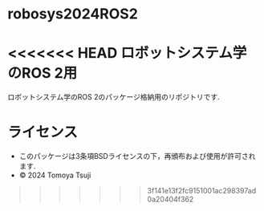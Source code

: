 # robosys2024ROS2
<<<<<<< HEAD
ロボットシステム学のROS 2用
=======
ロボットシステム学のROS 2のパッケージ格納用のリポジトリです.
# ライセンス
- このパッケージは3条項BSDライセンスの下，再頒布および使用が許可されます.
- © 2024 Tomoya Tsuji
>>>>>>> 3f141e13f2fc9151001ac298397ad0a20404f362

